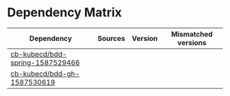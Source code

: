 # Dependency Matrix

Dependency | Sources | Version | Mismatched versions
---------- | ------- | ------- | -------------------
[cb-kubecd/bdd-spring-1587529466](https://github.com/cb-kubecd/bdd-spring-1587529466.git) |  | []() | 
[cb-kubecd/bdd-gh-1587530619](https://github.com/cb-kubecd/bdd-gh-1587530619.git) |  | []() | 
